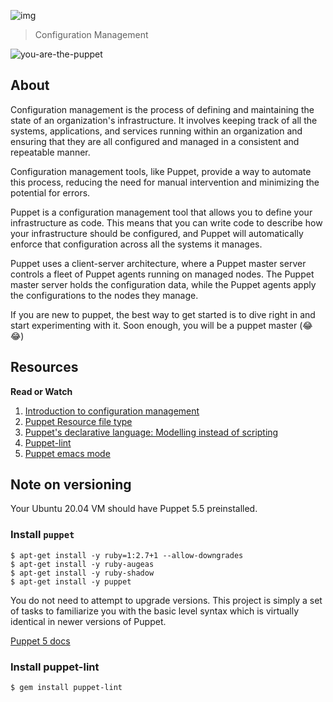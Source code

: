 ![img](https://assets.imaginablefutures.com/media/images/ALX_Logo.max-200x150.png)
  > Configuration Management


![you-are-the-puppet](https://media3.giphy.com/media/NUCunGda7VuN2/200w.webp?cid=ecf05e47hkcr90vsh7hv8bk7qx2aaoog740kqpcm9u4znjjf&rid=200w.webp&ct=g)

## About
Configuration management is the process of defining and maintaining the state of an organization's infrastructure. It involves keeping track of all the systems, applications, and services running within an organization and ensuring that they are all configured and managed in a consistent and repeatable manner.

Configuration management tools, like Puppet, provide a way to automate this process, reducing the need for manual intervention and minimizing the potential for errors.

Puppet is a configuration management tool that allows you to define your infrastructure as code. This means that you can write code to describe how your infrastructure should be configured, and Puppet will automatically enforce that configuration across all the systems it manages.

Puppet uses a client-server architecture, where a Puppet master server controls a fleet of Puppet agents running on managed nodes. The Puppet master server holds the configuration data, while the Puppet agents apply the configurations to the nodes they manage.

If you are new to puppet, the best way  to get started is to dive right in and start experimenting with it. Soon enough, you will be a puppet master (:joy: :joy:)

## Resources

__Read or Watch__
1. [Introduction to configuration management](https://www.digitalocean.com/community/tutorials/an-introduction-to-configuration-management)
2. [Puppet Resource file type](https://www.puppet.com/docs/puppet/5.5/types/file.html)
3. [Puppet's declarative language: Modelling instead of scripting](https://www.puppet.com/blog)
4. [Puppet-lint](http://puppet-lint.com/)
5. [Puppet emacs mode](https://github.com/voxpupuli/puppet-mode)

## Note on versioning
Your Ubuntu 20.04 VM should have Puppet 5.5 preinstalled. 

### Install ```puppet```

```
$ apt-get install -y ruby=1:2.7+1 --allow-downgrades
$ apt-get install -y ruby-augeas
$ apt-get install -y ruby-shadow
$ apt-get install -y puppet
```
You do not need to attempt to upgrade versions. This project is simply a set of tasks to familiarize you with the basic level syntax which is virtually identical in newer versions of Puppet. 

[Puppet 5 docs](https://www.puppet.com/docs/puppet/5.5/puppet_index.html)

### Install puppet-lint
```
$ gem install puppet-lint
```
